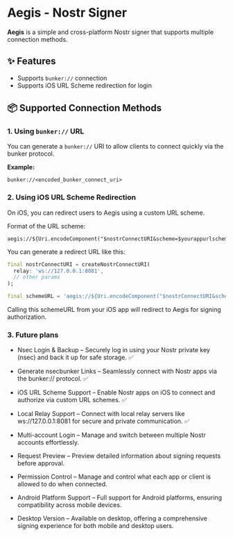
# Aegis - Nostr Signer

**Aegis** is a simple and cross-platform Nostr signer that supports multiple connection methods. 

## ✨ Features

- Supports `bunker://` connection
- Supports iOS URL Scheme redirection for login

## 📦 Supported Connection Methods

### 1. Using `bunker://` URL

You can generate a `bunker://` URI to allow clients to connect quickly via the bunker protocol.

**Example:**

`bunker://<encoded_bunker_connect_uri>`

### 2. Using iOS URL Scheme Redirection

On iOS, you can redirect users to Aegis using a custom URL scheme.

Format of the URL scheme:

```
aegis://${Uri.encodeComponent("$nostrConnectURI&scheme=$yourappurlscheme://")
```

You can generate a redirect URL like this:

```dart
final nostrConnectURI = createNostrConnectURI(
  relay: 'ws://127.0.0.1:8081',
  // other params
);

final schemeURL = 'aegis://${Uri.encodeComponent("$nostrConnectURI&scheme=oxchat://")}';
```

Calling this schemeURL from your iOS app will redirect to Aegis for signing authorization.


### 3. Future plans

- Nsec Login & Backup – Securely log in using your Nostr private key (nsec) and back it up for safe storage. ✅


-	Generate nsecbunker Links – Seamlessly connect with Nostr apps via the bunker:// protocol. ✅

	
-	iOS URL Scheme Support – Enable Nostr apps on iOS to connect and authorize via custom URL schemes. ✅

	
-	Local Relay Support – Connect with local relay servers like ws://127.0.0.1:8081 for secure and private communication. ✅

	
-	Multi-account Login – Manage and switch between multiple Nostr accounts effortlessly. 

	
-	Request Preview – Preview detailed information about signing requests before approval. 

	
-	Permission Control – Manage and control what each app or client is allowed to do when connected. 

	
-	Android Platform Support – Full support for Android platforms, ensuring compatibility across mobile devices. 

	
-	Desktop Version – Available on desktop, offering a comprehensive signing experience for both mobile and desktop users. 


